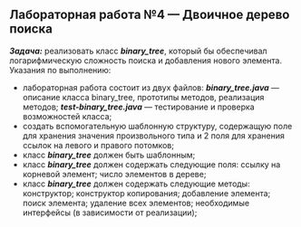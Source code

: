 ## Лабораторная работа №4 — Двоичное дерево поиска ##
***Задача:*** реализовать класс ***binary_tree***, который бы обеспечивал
логарифмическую сложность поиска и добавления нового
элемента.
Указания по выполнению:
- лабораторная работа состоит из двух файлов:
  ***binary_tree.java*** — описание класса binary_tree, прототипы
  методов, реализация методов;
  ***test-binary_tree.java*** — тестирование и проверка возможностей
  класса;
- создать вспомогательную шаблонную структуру, содержащую
  поле для хранения значения произвольного типа и 2 поля для
  хранения ссылок на левого и правого потомков;
- класс ***binary_tree*** должен быть шаблонным;
- класс ***binary_tree*** должен содержать следующие поля:
  ссылку на корневой элемент;
  число элементов в дереве;
- класс ***binary_tree*** должен содержать следующие методы:
  конструктор;
  конструктор копирования;
  добавление элемента;
  поиск элемента;
  удаление всех элементов;
  необходимые интерфейсы (в зависимости от реализации);